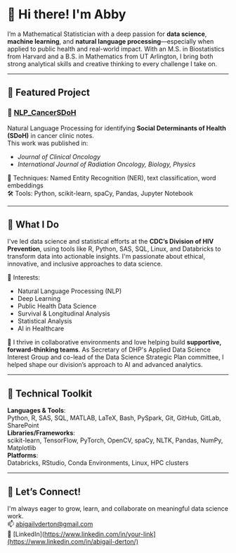 # 👋 Hi there! I'm Abby

I’m a Mathematical Statistician with a deep passion for **data science**, **machine learning**, and **natural language processing**—especially when applied to public health and real-world impact. With an M.S. in Biostatistics from Harvard and a B.S. in Mathematics from UT Arlington, I bring both strong analytical skills and creative thinking to every challenge I take on.

---

## 🔬 Featured Project

### 📝 [NLP_CancerSDoH](https://github.com/AbigailDerton/NLP_CancerSDoH)
Natural Language Processing for identifying **Social Determinants of Health (SDoH)** in cancer clinic notes.  
This work was published in:  
- *Journal of Clinical Oncology*  
- *International Journal of Radiation Oncology, Biology, Physics*  

📌 Techniques: Named Entity Recognition (NER), text classification, word embeddings  
🛠 Tools: Python, scikit-learn, spaCy, Pandas, Jupyter Notebook

---

## 🧠 What I Do

I've led data science and statistical efforts at the **CDC’s Division of HIV Prevention**, using tools like R, Python, SAS, SQL, Linux, and Databricks to transform data into actionable insights. I'm passionate about ethical, innovative, and inclusive approaches to data science.

🚀 Interests:  
- Natural Language Processing (NLP)  
- Deep Learning  
- Public Health Data Science  
- Survival & Longitudinal Analysis  
- Statistical Analysis 
- AI in Healthcare  

🤝 I thrive in collaborative environments and love helping build **supportive, forward-thinking teams**. As Secretary of DHP's Applied Data Science Interest Group and co-lead of the Data Science Strategic Plan committee, I helped shape our division’s approach to AI and advanced analytics.

---

## 🧰 Technical Toolkit

**Languages & Tools**:  
Python, R, SAS, SQL, MATLAB, LaTeX, Bash, PySpark, Git, GitHub, GitLab, SharePoint  
**Libraries/Frameworks**:  
scikit-learn, TensorFlow, PyTorch, OpenCV, spaCy, NLTK, Pandas, NumPy, Matplotlib  
**Platforms**:  
Databricks, RStudio, Conda Environments, Linux, HPC clusters

---

## 🌱 Let’s Connect!

I'm always eager to grow, learn, and collaborate on meaningful data science work.  
📫 abigailvderton@gmail.com  
🔗 [LinkedIn](https://www.linkedin.com/in/your-link](https://www.linkedin.com/in/abigail-derton/)

